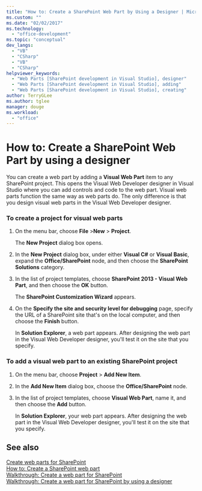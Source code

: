 ```yaml
---
title: "How to: Create a SharePoint Web Part by Using a Designer | Microsoft Docs"
ms.custom: ""
ms.date: "02/02/2017"
ms.technology: 
  - "office-development"
ms.topic: "conceptual"
dev_langs: 
  - "VB"
  - "CSharp"
  - "VB"
  - "CSharp"
helpviewer_keywords: 
  - "Web Parts [SharePoint development in Visual Studio], designer"
  - "Web Parts [SharePoint development in Visual Studio], adding"
  - "Web Parts [SharePoint development in Visual Studio], creating"
author: TerryGLee
ms.author: tglee
manager: douge
ms.workload: 
  - "office"
---
```

# How to: Create a SharePoint Web Part by using a designer
  You can create a web part by adding a **Visual Web Part** item to any SharePoint project. This opens the Visual Web Developer designer in Visual Studio where you can add controls and code to the web part. Visual web parts function the same way as web parts do. The only difference is that you design visual web parts in the Visual Web Developer designer.  
  
### To create a project for visual web parts  
  
1.  On the menu bar, choose **File** >**New** > **Project**.  
  
     The **New Project** dialog box opens.  
  
2.  In the **New Project** dialog box, under either **Visual C#** or **Visual Basic**, expand the **Office/SharePoint** node, and then choose the **SharePoint Solutions** category.  
  
3.  In the list of project templates, choose **SharePoint 2013 - Visual Web Part**, and then choose the **OK** button.  
  
     The **SharePoint Customization Wizard** appears.  
  
4.  On the **Specify the site and security level for debugging** page, specify the URL of a SharePoint site that's on the local computer, and then choose the **Finish** button.  
  
     In **Solution Explorer**, a web part appears. After designing the web part in the Visual Web Developer designer, you'll test it on the site that you specify.  
  
### To add a visual web part to an existing SharePoint project  
  
1.  On the menu bar, choose **Project** > **Add New Item**.  
  
2.  In the **Add New Item** dialog box, choose the **Office/SharePoint** node.  
  
3.  In the list of project templates, choose **Visual Web Part**, name it, and then choose the **Add** button.  
  
     In **Solution Explorer**, your web part appears. After designing the web part in the Visual Web Developer designer, you'll test it on the site that you specify.  
  
## See also
 [Create web parts for SharePoint](../sharepoint/creating-web-parts-for-sharepoint.md)   
 [How to: Create a SharePoint web part](../sharepoint/how-to-create-a-sharepoint-web-part.md)   
 [Walkthrough: Create a web part for SharePoint](../sharepoint/walkthrough-creating-a-web-part-for-sharepoint.md)   
 [Walkthrough: Create a web part for SharePoint by using a designer](../sharepoint/walkthrough-creating-a-web-part-for-sharepoint-by-using-a-designer.md)  
  
  
